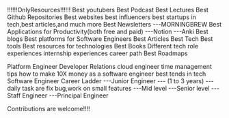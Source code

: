 !!!!!!OnlyResources!!!!!!
Best youtubers 
 Best Podcast
 Best Lectures 
 Best Github Repositories
 Best websites 
 best influencers 
 best startups in tech,best articles,and much more
Best Newsletters
    ---MORNINGBREW
Best Applications for Productivity(both free and paid)
    ---Notion
    ---Anki
Best blogs
Best platforms for Software Engineers
Best Articles
Best Tech 
Best tools
Best resources for technologies 
Best Books
Different tech role experiences
internship experiences 
career path
Best Roadmaps

Platform Engineer
Developer Relations
cloud engineer
time management tips
how to make 10X money as a software engineer 
best tends in tech
Software Engineer Career Ladder 
               ---Junior Engineer
                         --- (1 to 3 years) 
                         --- daily task are fix bug,work on small features
               ---Mid level 
               ---Senior level
               ---Staff Engineer
               ---Principal Engineer
 
 
Contributions are welcome!!!!

